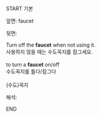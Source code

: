 START
기본

앞면:
faucet


뒷면:
<div>Turn off the <strong>faucet</strong> when not using it. </div><div><div>사용하지 않을 때는 수도꼭지를 잠그세요.</div></div><div><br></div><div><div>to turn a <strong>faucet</strong> on/off </div><div><div>수도꼭지를 틀다/잠그다</div></div></div><div><br></div><div>(수도)꼭지</div>


해석:
<!--ID: 1746614453910-->
END